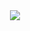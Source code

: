 <div align="center">
  <img src="https://github-readme-stats.vercel.app/api/wakatime?username=roj1512&theme=dark&hide_border=true" />
</div>
<br />
